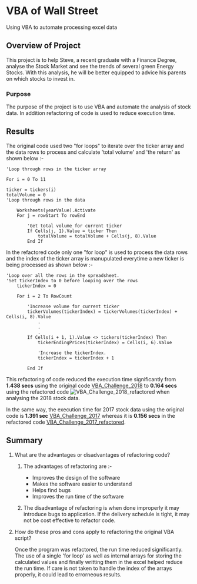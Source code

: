 # VBA of Wall Street

Using VBA to automate processing excel data

## Overview of Project

This project is to help Steve, a recent graduate with a Finance Degree, analyse the Stock Market and see the trends of several green Energy Stocks. With this analysis, he will be better equipped to advice his parents on which stocks to invest in.

### Purpose

The purpose of the project is to use VBA and automate the analysis of stock data. In addition refactoring of code is used to reduce execution time.

## Results

The original code used two "for loops" to iterate over the ticker array and the data rows to process and calculate 'total volume' and 'the return' as shown below :-

    'Loop through rows in the ticker array

    For i = 0 To 11
  
    ticker = tickers(i)
    totalVolume = 0
    'Loop through rows in the data
        
        Worksheets(yearValue).Activate
        For j = rowStart To rowEnd
            
           	'Get total volume for current ticker
           	If Cells(j, 1).Value = ticker Then
               	totalVolume = totalVolume + Cells(j, 8).Value
           	End If

In the refactored code only one "for loop" is used to process the data rows and the index of the ticker array is manupulated everytime a new ticker is being processed as shown below :-

	'Loop over all the rows in the spreadsheet.
    'Set tickerIndex to 0 before looping over the rows
    	tickerIndex = 0
    		    
    	For i = 2 To RowCount
    
        	'Increase volume for current ticker
        	tickerVolumes(tickerIndex) = tickerVolumes(tickerIndex) + Cells(i, 8).Value
        		.
			    .
			    .
			If Cells(i + 1, 1).Value <> tickers(tickerIndex) Then
            	tickerEndingPrices(tickerIndex) = Cells(i, 6).Value
            
            	'Increase the tickerIndex.
            	tickerIndex = tickerIndex + 1
           			            
        	End If

This refactoring of code reduced the execution time significantly from **1.438 secs** using the original code [VBA_Challenge_2018](https://github.com/ParnaKundu/stock-analysis/blob/main/VBA_Challenge_2018.png) to **0.164 secs** using the refactored code ![VBA_Challenge_2018_refactored](main/VBA_Challenge_2018_refactored.png) when analysing the 2018 stock data. 

In the same way, the execution time for 2017 stock data using the original code is **1.391 sec** [VBA_Challenge_2017](https://github.com/ParnaKundu/stock-analysis/blob/main/VBA_Challenge_2017.png) whereas it is **0.156 secs** in the refactored code [VBA_Challenge_2017_refactored](https://github.com/ParnaKundu/stock-analysis/blob/main/VBA_Challenge_2017_refactored.png).  

## Summary

1. What are the advantages or disadvantages of refactoring code?

    1. The advantages of refactoring are :-
	    - Improves the design of the software
	    - Makes the software easier to understand
	    - Helps find bugs
	    - Improves the run time of the software

    2. The disadvantage of refactoring is when done improperly it may introduce bugs to application. If the delivery schedule is tight, it may not be cost effective to refactor code.


2. How do these pros and cons apply to refactoring the original VBA script?

	Once the program was refactored, the run time reduced significantly. The use of a single 'for loop' as well as internal arrays for storing the calculated values and finally writting them in the excel helped reduce the run time. If care is not taken to handle the index of the arrays properly, it could lead to errorneous results.
